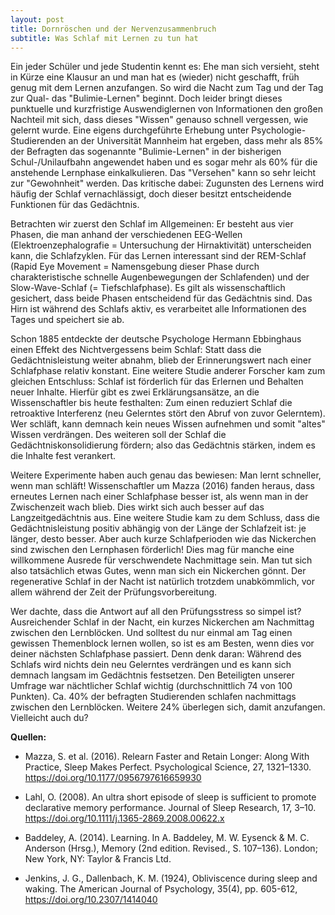 ```yaml
---
layout: post
title: Dornröschen und der Nervenzusammenbruch
subtitle: Was Schlaf mit Lernen zu tun hat 
---
```


Ein jeder Schüler und jede Studentin kennt es: Ehe man sich versieht, steht in Kürze eine Klausur an und man hat es (wieder) nicht geschafft, früh genug mit dem Lernen anzufangen. So wird die Nacht zum Tag und der Tag zur Qual- das "Bulimie-Lernen" beginnt. 
Doch leider bringt dieses punktuelle und kurzfristige Auswendiglernen von Informationen den großen Nachteil mit sich, dass dieses "Wissen" genauso schnell vergessen, wie gelernt wurde. Eine eigens durchgeführte Erhebung unter Psychologie-Studierenden an der Universität Mannheim hat ergeben, dass mehr als 85% der Befragten das sogenannte "Bulimie-Lernen" in der bisherigen Schul-/Unilaufbahn angewendet haben und es sogar mehr als 60% für die anstehende Lernphase einkalkulieren. Das "Versehen" kann so sehr leicht zur "Gewohnheit" werden. Das kritische dabei: Zugunsten des Lernens wird häufig der Schlaf vernachlässigt, doch dieser besitzt entscheidende Funktionen für das Gedächtnis.

Betrachten wir zuerst den Schlaf im Allgemeinen: Er besteht aus vier Phasen, die man anhand der verschiedenen EEG-Wellen (Elektroenzephalografie = Untersuchung der Hirnaktivität) unterscheiden kann, die Schlafzyklen. Für das Lernen interessant sind der REM-Schlaf (Rapid Eye Movement = Namensgebung dieser Phase durch charakteristische schnelle Augenbewegungen der Schlafenden) und der Slow-Wave-Schlaf (= Tiefschlafphase). Es gilt als wissenschaftlich gesichert, dass beide Phasen entscheidend für das Gedächtnis sind. Das Hirn ist während des Schlafs aktiv, es verarbeitet alle Informationen des Tages und speichert sie ab.

Schon 1885 entdeckte der deutsche Psychologe Hermann Ebbinghaus einen Effekt des Nichtvergessens beim Schlaf: Statt dass die Gedächtnisleistung weiter abnahm, blieb der Erinnerungswert nach einer Schlafphase relativ konstant. Eine weitere Studie anderer Forscher kam zum gleichen Entschluss: Schlaf ist förderlich für das Erlernen und Behalten neuer Inhalte.
Hierfür gibt es zwei Erklärungsansätze, an die Wissenschaftler bis heute festhalten: Zum einen reduziert Schlaf die retroaktive Interferenz (neu Gelerntes stört den Abruf von zuvor Gelerntem). Wer schläft, kann demnach kein neues Wissen aufnehmen und somit "altes" Wissen verdrängen. Des weiteren soll der Schlaf die Gedächtniskonsolidierung fördern; also das Gedächtnis stärken, indem es die Inhalte fest verankert.

Weitere Experimente haben auch genau das bewiesen: Man lernt schneller, wenn man schläft! Wissenschaftler um Mazza (2016) fanden heraus, dass erneutes Lernen nach einer Schlafphase besser ist, als wenn man in der Zwischenzeit wach blieb. Dies wirkt sich auch besser auf das Langzeitgedächtnis aus.
Eine weitere Studie kam zu dem Schluss, dass die Gedächtnisleistung positiv abhängig von der Länge der Schlafzeit ist: je länger, desto besser. Aber auch kurze Schlafperioden wie das Nickerchen sind zwischen den Lernphasen förderlich! Dies mag für manche eine willkommene Ausrede für verschwendete Nachmittage sein. Man tut sich also tatsächlich etwas Gutes, wenn man sich ein Nickerchen gönnt. Der regenerative Schlaf in der Nacht ist natürlich trotzdem unabkömmlich, vor allem während der Zeit der Prüfungsvorbereitung.

Wer dachte, dass die Antwort auf all den Prüfungsstress so simpel ist? Ausreichender Schlaf in der Nacht, ein kurzes Nickerchen am Nachmittag zwischen den Lernblöcken. Und solltest du nur einmal am Tag einen gewissen Themenblock lernen wollen, so ist es am Besten, wenn dies vor deiner nächsten Schlafphase passiert. Denn denk daran: Während des Schlafs wird nichts dein neu Gelerntes verdrängen und es kann sich demnach langsam im Gedächtnis festsetzen. 
Den Beteiligten unserer Umfrage war nächtlicher Schlaf wichtig (durchschnittlich 74 von 100 Punkten). Ca. 40% der befragten Studierenden schlafen nachmittags zwischen den Lernblöcken. Weitere 24% überlegen sich, damit anzufangen. Vielleicht auch du?

**Quellen:**

- Mazza, S. et al. (2016). Relearn Faster and Retain Longer: Along With Practice, Sleep Makes Perfect. Psychological Science, 27, 1321–1330. https://doi.org/10.1177/0956797616659930

- Lahl, O. (2008). An ultra short episode of sleep is sufficient to promote declarative memory performance. Journal of Sleep Research, 17, 3–10. https://doi.org/10.1111/j.1365-2869.2008.00622.x

- Baddeley, A. (2014). Learning. In A. Baddeley, M. W. Eysenck & M. C. Anderson (Hrsg.), Memory (2nd edition. Revised., S. 107–136). London; New York, NY: Taylor & Francis Ltd.

- Jenkins, J. G., Dallenbach, K. M. (1924), Obliviscence during sleep and waking. The American Journal of Psychology, 35(4), pp. 605-612, https://doi.org/10.2307/1414040
